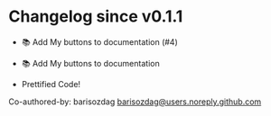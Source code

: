 # Changelog since v0.1.1
- 📚 Add My buttons to documentation (#4)

* 📚 Add My buttons to documentation

* Prettified Code!

Co-authored-by: barisozdag <barisozdag@users.noreply.github.com> 
